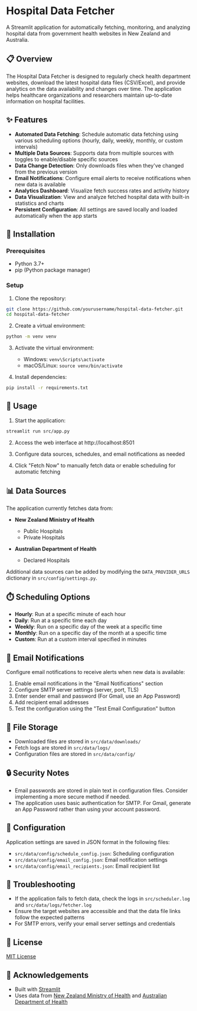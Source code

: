 # Hospital Data Fetcher

A Streamlit application for automatically fetching, monitoring, and analyzing hospital data from government health websites in New Zealand and Australia.

## 📋 Overview

The Hospital Data Fetcher is designed to regularly check health department websites, download the latest hospital data files (CSV/Excel), and provide analytics on the data availability and changes over time. The application helps healthcare organizations and researchers maintain up-to-date information on hospital facilities.

## ✨ Features

- **Automated Data Fetching**: Schedule automatic data fetching using various scheduling options (hourly, daily, weekly, monthly, or custom intervals)
- **Multiple Data Sources**: Supports data from multiple sources with toggles to enable/disable specific sources
- **Data Change Detection**: Only downloads files when they've changed from the previous version
- **Email Notifications**: Configure email alerts to receive notifications when new data is available
- **Analytics Dashboard**: Visualize fetch success rates and activity history
- **Data Visualization**: View and analyze fetched hospital data with built-in statistics and charts
- **Persistent Configuration**: All settings are saved locally and loaded automatically when the app starts

## 🔧 Installation

### Prerequisites

- Python 3.7+
- pip (Python package manager)

### Setup

1. Clone the repository:
```bash
git clone https://github.com/yourusername/hospital-data-fetcher.git
cd hospital-data-fetcher
```

2. Create a virtual environment:
```bash
python -m venv venv
```

3. Activate the virtual environment:
   - Windows: `venv\Scripts\activate`
   - macOS/Linux: `source venv/bin/activate`

4. Install dependencies:
```bash
pip install -r requirements.txt
```

## 🚀 Usage

1. Start the application:
```bash
streamlit run src/app.py
```

2. Access the web interface at http://localhost:8501

3. Configure data sources, schedules, and email notifications as needed

4. Click "Fetch Now" to manually fetch data or enable scheduling for automatic fetching

## 📊 Data Sources

The application currently fetches data from:

- **New Zealand Ministry of Health**
  - Public Hospitals
  - Private Hospitals
  
- **Australian Department of Health**
  - Declared Hospitals

Additional data sources can be added by modifying the `DATA_PROVIDER_URLS` dictionary in `src/config/settings.py`.

## ⏱️ Scheduling Options

- **Hourly**: Run at a specific minute of each hour
- **Daily**: Run at a specific time each day
- **Weekly**: Run on a specific day of the week at a specific time
- **Monthly**: Run on a specific day of the month at a specific time
- **Custom**: Run at a custom interval specified in minutes

## 📧 Email Notifications

Configure email notifications to receive alerts when new data is available:

1. Enable email notifications in the "Email Notifications" section
2. Configure SMTP server settings (server, port, TLS)
3. Enter sender email and password (For Gmail, use an App Password)
4. Add recipient email addresses
5. Test the configuration using the "Test Email Configuration" button

## 📁 File Storage

- Downloaded files are stored in `src/data/downloads/`
- Fetch logs are stored in `src/data/logs/`
- Configuration files are stored in `src/data/config/`

## 🔒 Security Notes

- Email passwords are stored in plain text in configuration files. Consider implementing a more secure method if needed.
- The application uses basic authentication for SMTP. For Gmail, generate an App Password rather than using your account password.

## 📝 Configuration

Application settings are saved in JSON format in the following files:

- `src/data/config/schedule_config.json`: Scheduling configuration
- `src/data/config/email_config.json`: Email notification settings
- `src/data/config/email_recipients.json`: Email recipient list

## 🧰 Troubleshooting

- If the application fails to fetch data, check the logs in `src/scheduler.log` and `src/data/logs/fetcher.log`
- Ensure the target websites are accessible and that the data file links follow the expected patterns
- For SMTP errors, verify your email server settings and credentials

## 📄 License

[MIT License](LICENSE)

## 🙏 Acknowledgements

- Built with [Streamlit](https://streamlit.io/)
- Uses data from [New Zealand Ministry of Health](https://www.health.govt.nz/) and [Australian Department of Health](https://www.health.gov.au/) 